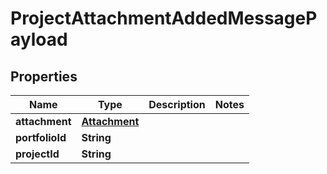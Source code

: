 
# ProjectAttachmentAddedMessagePayload

## Properties
Name | Type | Description | Notes
------------ | ------------- | ------------- | -------------
**attachment** | [**Attachment**](Attachment.md) |  | 
**portfolioId** | **String** |  | 
**projectId** | **String** |  | 



